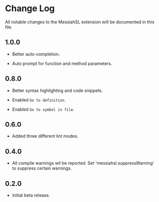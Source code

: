 # Change Log

All notable changes to the MessiahSL extension will be documented in this file.

## 1.0.0

* Better auto-completion.

* Auto prompt for function and method parameters.

## 0.8.0

* Better syntax highlighting and code snippets.

* Enabled `Go to definition`.

* Enabled `Go to symbol in file`.

## 0.6.0

* Added three different lint modes.

## 0.4.0

* All compile warnings wil be reported. Set 'messiahsl.suppressWarning' to suppress certain warnings.

## 0.2.0

* Initial beta release.
